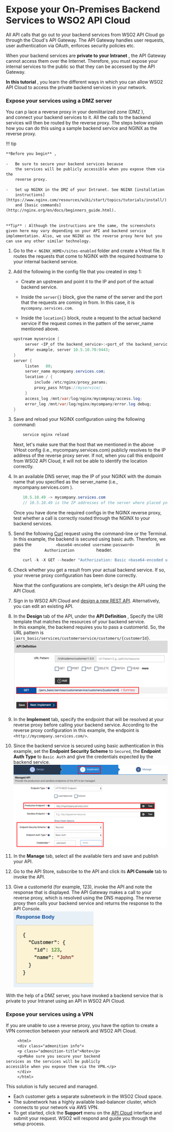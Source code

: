 # Expose your On-Premises Backend Services to WSO2 API Cloud

All API calls that go out to your backend services from WSO2 API Cloud
go through the Cloud's API Gateway. The API Gateway handles user
requests, user authentication via OAuth, enforces security policies etc.

When your backend services are **private to your Intranet** , the API
Gateway cannot access them over the Internet. Therefore, you must expose
your internal services to the public so that they can be accessed by the
API Gateway.

**In this tutorial** , you learn the different ways in which you can
allow WSO2 API Cloud to access the private backend services in your
network.


### Expose your services using a DMZ server

You can p lace a reverse proxy in your demilitarized zone (DMZ ),
and connect your backend services to it. All the calls to the backend
services will then be routed by the reverse proxy. The steps below
explain how you can do this using a sample backend service and NGINX as
the reverse proxy.

!!! tip
    
    **Before you begin** ,
    
    -   Be sure to secure your backend services because
        the services will be publicly accessible when you expose them via the
        reverse proxy.
    
    -   Set up NGINX in the DMZ of your Intranet. See NGINX [installation
        instructions](https://www.nginx.com/resources/wiki/start/topics/tutorials/install/)
        and [basic commands](http://nginx.org/en/docs/beginners_guide.html).
    
    
    **Tip** : Although the instructions are the same, the screenshots given here may vary depending on your API and backend service implementation. Also, we use NGINX as the reverse proxy here but you can use any other similar technology.
    

1.  Go to the `< NGINX_HOME>/sites-enabled` folder and create
    a VHost file. It routes the requests that come to NGINX with the
    required hostname to your internal backend service.

2.  Add the following in the config file that you created in step 1:

    -   Create an upstream and point it to the IP and port of the
        actual backend service.

    -   Inside the `server{}` block, give the
        name of the server and the port that the requests are coming in
        from. In this case, it is
        `mycompany.services.com`.

    -   Inside the `location{}` block, route a
        request to the actual backend service if the request comes in
        the pattern of the server\_name mentioned above.

    ``` java
    upstream myservice { 
         server <IP_of the backend_service>:<port_of the backend_service>;
         #For example, server 10.5.10.70:9443; 
    }
    server {
         listen   80;
         server_name mycompany.services.com; 
         location / {
             include /etc/nginx/proxy_params;
             proxy_pass https://myservice/; 
         }
         access_log /mnt/var/log/nginx/mycompnay/access.log; 
         error_log /mnt/var/log/nginx/mycompany/error.log debug; 
    }
    ```

3.  Save and reload your NGINX configuration using the following
    command:  

    ``` java
        service nginx reload
    ```

    Next, let's make sure that the host that we mentioned in the above
    VHost config (i.e., mycompany.services.com) publicly resolves to the
    IP address of the reverse proxy server. If not, when you call this
    endpoint from WSO2 API Cloud, it will not be able to identify the
    location correctly.

4.  In an available DNS server, map the IP of your NGINX with the domain
    name that you specified as the server\_name (i.e.,
    mycompany.services.com ).  

    ``` java
        10.5.10.49 -> mycompany.services.com
        // 10.5.10.49 is the IP addresses of the server where placed your reverse proxy
    ```

    Once you have done the required configs in the NGINX reverse proxy,
    test whether a call is correctly routed through the NGINX to your
    backend services.

5.  Send the following [Curl](https://curl.haxx.se/) request using the
    command-line or the Terminal.  
    In this example, the backend is secured using basic auth. Therefore,
    we pass the
    `           <base64-encoded username:password>          ` in the
    `           Authorization          ` header.

    ``` java
        curl -k -X GET --header "Authorization: Basic <base64-encoded username:password>" http://mycompany.services.com/jaxrs_basic/services/customers/customerservice/customers/123
    ```

6.  Check whether you get a result from your actual backend service. If
    so, your reverse proxy configuration has been done correctly.

    Now that the configurations are complete, let's design the API
    using the API Cloud.

7.  Sign in to WSO2 API Cloud and [design a new REST API](../create-and-publish-an-api). Alternatively, you can edit an existing API.  

8.  In the **Design** tab of the API, under the **API Definition** ,
    Specify the URI template that matches the resources of your backend
    service.  
    In this example, the backend requires you to pass a customerId. So,
    the URL pattern is `jaxrs_basic/services/customerservice/customers/{customerId}`.  
    ![](../../assets/img/learn/tutorials/resources.png)

9.  In the **Implement** tab, specify the endpoint that will be resolved
    at your reverse proxy before calling your backend service. According
    to the reverse proxy configuration in this example, the endpoint is
    `<http://mycompany.services.com/>`.

10. Since the backend service is secured using basic authentication in
    this example, set the **Endpoint Security Scheme** to
    `Secured`, the **Endpoint Auth Type** to
    `Basic Auth` and give the credentials expected
    by the backend service.  
    ![](../../assets/img/learn/tutorials/security-scheme.png)

11. In the **Manage** tab, select all the available tiers and save and
    publish your API.

12. Go to the API Store, subscribe to the API and click its **API Console**
    tab to invoke the API.  

13. Give a customerId (for example, 123), invoke the API and note the response
    that is displayed. The API Gateway makes a call to your reverse
    proxy, which is resolved using the DNS mapping. The reverse proxy
    then calls your backend service and returns the response to the API
    Console.  
    ![](../../assets/img/learn/tutorials/response-body.png)

With the help of a DMZ server, you have invoked a backend service that
is private to your Intranet using an API in WSO2 API Cloud.

### Expose your services using a VPN

If you are unable to use a reverse proxy, you have the option to create
a VPN connection between your network and WSO2 API Cloud.

         <html>
         <div class="admonition info">
         <p class="admonition-title">Note</p>
         <p>Make sure you secure your backend
    services as the services will be publicly
    accessible when you expose them via the VPN.</p>
         </div>
         </html>
    

This solution is fully secured and managed.

-   Each customer gets a separate subnetwork in the WSO2 Cloud space.
-   The subnetwork has a highly available load-balancer cluster, which
    connects to your network via AWS VPN.
-   To get started, click the **Support** menu on the [API
    Cloud](http://wso2.com/cloud/api-cloud) interface and submit your
    request. WSO2 will respond and guide you through the setup process.

